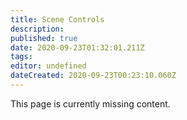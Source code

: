 ```yaml
---
title: Scene Controls
description: 
published: true
date: 2020-09-23T01:32:01.211Z
tags: 
editor: undefined
dateCreated: 2020-09-23T00:23:10.060Z
---
```


This page is currently missing content.